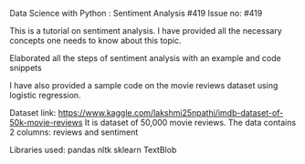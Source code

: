 Data Science with Python : Sentiment Analysis #419
Issue no: #419

This is a tutorial on sentiment analysis. 
I have provided all the necessary concepts one needs to know about this topic.

Elaborated all the steps of sentiment analysis with an example and code snippets

I have also provided a sample code on the movie reviews dataset using logistic regression.

Dataset link: https://www.kaggle.com/lakshmi25npathi/imdb-dataset-of-50k-movie-reviews
It is dataset of 50,000 movie reviews. The data contains 2 columns: reviews and sentiment


Libraries used:
pandas
nltk
sklearn
TextBlob
